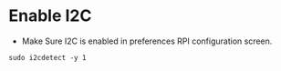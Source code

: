 # Enable I2C
  - Make Sure I2C is enabled in preferences RPI configuration screen.
```
sudo i2cdetect -y 1
```

